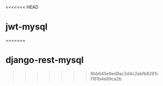 <<<<<<< HEAD
# jwt-mysql
=======
# django-rest-mysql
>>>>>>> 6bb645e9ed9ac3d4c2abfb8291cf161b4e89ca2b
